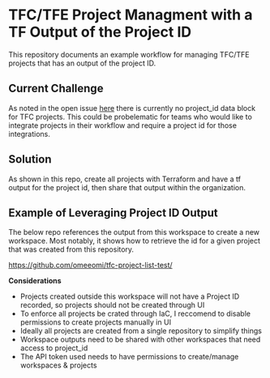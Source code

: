# TFC/TFE Project Managment with a TF Output of the Project ID

This repository documents an example workflow for managing TFC/TFE projects that has an output of the project ID. 

## Current Challenge 

As noted in the open issue [here](https://github.com/hashicorp/terraform-provider-tfe/issues/782) there is currently no project_id data block for TFC projects. This could be probelematic for teams who would like to integrate projects in their workflow and require a project id for those integrations. 

## Solution

As shown in this repo, create all projects with Terraform and have a tf output for the project id, then share that output within the organization.

## Example of Leveraging Project ID Output

The below repo references the output from this workspace to create a new workspace. Most notably, it shows how to retrieve the id for a given project that was created from this repository. 

https://github.com/omeeomi/tfc-project-list-test/

**Considerations**
* Projects created outside this workspace will not have a Project ID recorded, so projects should not be created through UI
* To enforce all projects be crated through IaC, I reccomend to disable permissions to create projects manually in UI
* Ideally all projects are created from a single repository to simplify things
* Workspace outputs need to be shared with other workspaces that need access to project_id
* The API token used needs to have permissions to create/manage workspaces & projects
